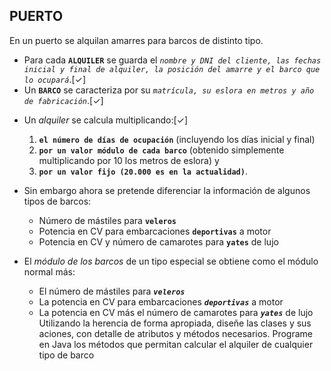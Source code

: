 ## PUERTO

En un puerto se alquilan amarres para barcos de distinto tipo.  
+ Para cada **`ALQUILER`** se guarda el *`nombre y DNI del cliente, las fechas inicial y final de alquiler, la posición del amarre y el barco que lo ocupará`*.[✓]  
+ Un **`BARCO`** se caracteriza por su *`matrícula, su eslora en metros y año de fabricación`*.[✓]  

* Un *alquiler* se calcula multiplicando:[✓]  
	1. **`el número de días de ocupación`** (incluyendo los días inicial y final)  
	2. **`por un valor módulo de cada barco`** (obtenido simplemente multiplicando por 10 los metros de eslora) y  
	3. **`por un valor fijo (20.000 es en la actualidad)`**.  

* Sin embargo ahora se pretende diferenciar la información de algunos tipos de barcos:  
   - Número de mástiles para **`veleros`**  
   - Potencia en CV para embarcaciones **`deportivas`** a motor  
   - Potencia en CV y número de camarotes para **`yates`** de lujo  

* El *módulo de los barcos* de un tipo especial se obtiene como el módulo normal más:  
   - El número de mástiles para ***`veleros`***  
   - La potencia en CV para embarcaciones ***`deportivas`*** a motor  
   - La potencia en CV más el número de camarotes para ***`yates`*** de lujo  
Utilizando la herencia de forma apropiada, diseñe las clases y sus aciones, con detalle de atributos y métodos necesarios. Programe en Java los métodos que permitan calcular el alquiler de cualquier tipo de barco  